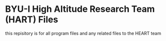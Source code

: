 # BYU-I High Altitude Research Team (HART) Files 
this repisitory is for all program files and any related files to the HEART team

